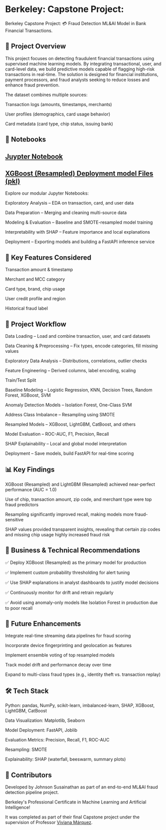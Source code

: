 # Berkeley: Capstone Project: 
Berkeley Capstone Project: 💳 Fraud Detection ML&AI Model in Bank Financial Transactions. 

## 📌 Project Overview

This project focuses on detecting fraudulent financial transactions using supervised machine learning models. By integrating transactional, user, and card-level data, we build predictive models capable of flagging high-risk transactions in real-time. The solution is designed for financial institutions, payment processors, and fraud analysts seeking to reduce losses and enhance fraud prevention.

The dataset combines multiple sources:

Transaction logs (amounts, timestamps, merchants)

User profiles (demographics, card usage behavior)

Card metadata (card type, chip status, issuing bank)

## 📖 Notebooks

## [Juypter Notebook](https://github.com/Jhonson924/berkeley/blob/main/FinancialTransaction_FraudDetectionModel/financialTransactionFraudDetection.ipynb)

## [XGBoost (Resampled) Deployment model Files (pkl)](https://github.com/Jhonson924/berkeley/tree/main/FinancialTransaction_FraudDetectionModel/model%20pkl)

Explore our modular Jupyter Notebooks:

Exploratory Analysis – EDA on transaction, card, and user data

Data Preparation – Merging and cleaning multi-source data

Modeling & Evaluation – Baseline and SMOTE-resampled model training

Interpretability with SHAP – Feature importance and local explanations

Deployment – Exporting models and building a FastAPI inference service

## 🔑 Key Features Considered

Transaction amount & timestamp

Merchant and MCC category

Card type, brand, chip usage

User credit profile and region

Historical fraud label

## 🚀 Project Workflow

Data Loading – Load and combine transaction, user, and card datasets

Data Cleaning & Preprocessing – Fix types, encode categories, fill missing values

Exploratory Data Analysis – Distributions, correlations, outlier checks

Feature Engineering – Derived columns, label encoding, scaling

Train/Test Split

Baseline Modeling – Logistic Regression, KNN, Decision Trees, Random Forest, XGBoost, SVM

Anomaly Detection Models – Isolation Forest, One-Class SVM

Address Class Imbalance – Resampling using SMOTE

Resampled Models – XGBoost, LightGBM, CatBoost, and others

Model Evaluation – ROC-AUC, F1, Precision, Recall

SHAP Explainability – Local and global model interpretation

Deployment – Save models, build FastAPI for real-time scoring

## 📊 Key Findings

XGBoost (Resampled) and LightGBM (Resampled) achieved near-perfect performance (AUC = 1.0)

Use of chip, transaction amount, zip code, and merchant type were top fraud predictors

Resampling significantly improved recall, making models more fraud-sensitive

SHAP values provided transparent insights, revealing that certain zip codes and missing chip usage highly increased fraud risk

## 🎯 Business & Technical Recommendations

✅ Deploy XGBoost (Resampled) as the primary model for production

✅ Implement custom probability thresholding for alert tuning

✅ Use SHAP explanations in analyst dashboards to justify model decisions

✅ Continuously monitor for drift and retrain regularly

✅ Avoid using anomaly-only models like Isolation Forest in production due to poor recall

## 🔬 Future Enhancements

Integrate real-time streaming data pipelines for fraud scoring

Incorporate device fingerprinting and geolocation as features

Implement ensemble voting of top resampled models

Track model drift and performance decay over time

Expand to multi-class fraud types (e.g., identity theft vs. transaction replay)

## 🛠️ Tech Stack

Python: pandas, NumPy, scikit-learn, imbalanced-learn, SHAP, XGBoost, LightGBM, CatBoost

Data Visualization: Matplotlib, Seaborn

Model Deployment: FastAPI, Joblib

Evaluation Metrics: Precision, Recall, F1, ROC-AUC

Resampling: SMOTE

Explainability: SHAP (waterfall, beeswarm, summary plots)

## 👥 Contributors

Developed by Johnson Susainathan as part of an end-to-end ML&AI fraud detection pipeline project.

Berkeley's Professional Certificate in Machine Learning and Artificial Intelligence!

It was completed as part of their final Capstone project under the supervision of Professor [Viviana Márquez](https://www.linkedin.com/in/vivianamarquez/). 